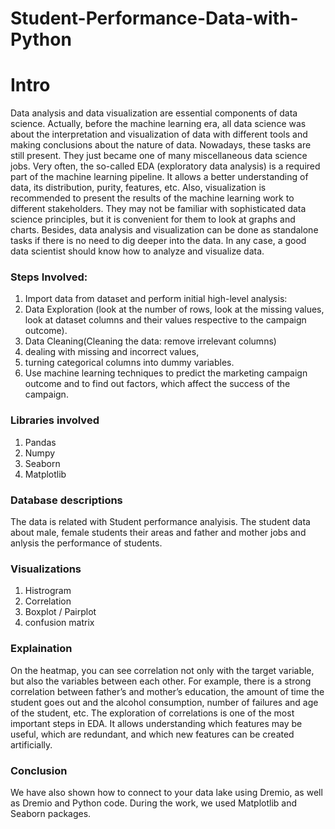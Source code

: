 # Student-Performance-Data-with-Python

# Intro
Data analysis and data visualization are essential components of data science. Actually, before the machine learning era, all data science was about the interpretation and visualization of data with different tools and making conclusions about the nature of data. Nowadays, these tasks are still present. They just became one of many miscellaneous data science jobs. Very often, the so-called EDA (exploratory data analysis) is a required part of the machine learning pipeline. It allows a better understanding of data, its distribution, purity, features, etc. Also, visualization is recommended to present the results of the machine learning work to different stakeholders. They may not be familiar with sophisticated data science principles, but it is convenient for them to look at graphs and charts. Besides, data analysis and visualization can be done as standalone tasks if there is no need to dig deeper into the data. In any case, a good data scientist should know how to analyze and visualize data.

### Steps Involved:
1. Import data from dataset and perform initial high-level analysis:
2. Data Exploration (look at the number of rows, look at the missing values, look at dataset columns and their values respective to the campaign outcome).
3. Data Cleaning(Cleaning the data: remove irrelevant columns)
4. dealing with missing and incorrect values,
5. turning categorical columns into dummy variables.
6. Use machine learning techniques to predict the marketing campaign outcome and to find out factors, which affect the success of the campaign.

### Libraries involved

1. Pandas
2. Numpy
3. Seaborn
4. Matplotlib

### Database descriptions

The data is related with Student performance analyisis. The student data about male, female students their areas and father and mother jobs and anlysis the performance of students.

### Visualizations
1. Histrogram
2. Correlation
3. Boxplot / Pairplot
4. confusion matrix

### Explaination

On the heatmap, you can see correlation not only with the target variable, but also the variables between each other. For example, there is a strong correlation between father’s and mother’s education, the amount of time the student goes out and the alcohol consumption, number of failures and age of the student, etc. The exploration of correlations is one of the most important steps in EDA. It allows understanding which features may be useful, which are redundant, and which new features can be created artificially.

### Conclusion

We have also shown how to connect to your data lake using Dremio, as well as Dremio and Python code. During the work, we used Matplotlib and Seaborn packages.



